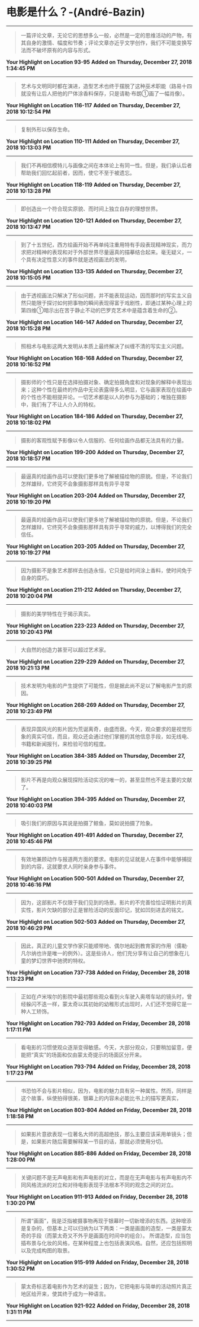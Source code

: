 # 电影是什么？-(André-Bazin)

---

> 一篇评论文章，无论它的思想多么一般，必然是一定的思维活动的产物，有其自身的激情、幅度和节奏；评论文章亦近乎文学创作，我们不可能变换写法而不破坏原有的内容与形式。

**Your Highlight on Location 93-95** **Added on Thursday, December 27, 2018 1:34:45 PM**

---

> 艺术与文明同时都在演进，造型艺术也终于摆脱了这种巫术职能（路易十四就没有让后人把他的尸体涂香料保存，只是请勒·布朗①画了一幅肖像）。

**Your Highlight on Location 116-117** **Added on Thursday, December 27, 2018 10:12:54 PM**

---

> 复制外形以保存生命。

**Your Highlight on Location 110-111** **Added on Thursday, December 27, 2018 10:13:03 PM**

---

> 我们不再相信模特儿与画像之间在本体论上有同一性。但是，我们承认后者帮助我们回忆起前者，因而，使它不至于被遗忘。

**Your Highlight on Location 118-119** **Added on Thursday, December 27, 2018 10:13:28 PM**

---

> 即创造出一个符合现实原貌、而时间上独立自存的理想世界。

**Your Highlight on Location 120-121** **Added on Thursday, December 27, 2018 10:13:47 PM**

---

> 到了十五世纪，西方绘画开始不再单纯注重用特有手段表现精神现实，而力求把对精神的表现和对于外部世界尽量逼真的描摹结合起来。毫无疑义，一个具有决定性意义的事件就是透视画法的发明，

**Your Highlight on Location 133-135** **Added on Thursday, December 27, 2018 10:15:05 PM**

---

> 由于透视画法只解决了形似问题，并不能表现运动，因而那时的写实主义自然只能限于探讨如何把事物的瞬间表现得富于戏剧性，即通过某种心理上的第四维①暗示出在苦于静止不动的巴罗克艺术中是蕴含着生命的②。

**Your Highlight on Location 146-147** **Added on Thursday, December 27, 2018 10:15:28 PM**

---

> 照相术与电影这两大发明从本质上最终解决了纠缠不清的写实主义问题。

**Your Highlight on Location 168-168** **Added on Thursday, December 27, 2018 10:16:52 PM**

---

> 摄影师的个性只是在选择拍摄对象、确定拍摄角度和对现象的解释中表现出来；这种个性在最终的作品中无论表露得多么明显，它与画家表现在绘画中的个性也不能相提并论。一切艺术都是以人的参与为基础的；唯独在摄影中，我们有了不让人介入的特权。

**Your Highlight on Location 184-186** **Added on Thursday, December 27, 2018 10:18:02 PM**

---

> 摄影的客观性赋予影像以令人信服的、任何绘画作品都无法具有的力量。

**Your Highlight on Location 199-200** **Added on Thursday, December 27, 2018 10:18:57 PM**

---

> 最逼真的绘画作品可以使我们更多地了解被描绘物的原貌。但是，不论我们怎样雄辩，它终究不会象摄影那样具有异乎寻常

**Your Highlight on Location 203-204** **Added on Thursday, December 27, 2018 10:19:20 PM**

---

> 最逼真的绘画作品可以使我们更多地了解被描绘物的原貌。但是，不论我们怎样雄辩，它终究不会象摄影那样具有异乎寻常的威力，以博得我们的完全信任。

**Your Highlight on Location 203-205** **Added on Thursday, December 27, 2018 10:19:27 PM**

---

> 因为摄影不是象艺术那样去创造永恒，它只是给时间涂上香料，使时间免于自身的腐朽。

**Your Highlight on Location 211-212** **Added on Thursday, December 27, 2018 10:20:04 PM**

---

> 摄影的美学特性在于揭示真实。

**Your Highlight on Location 223-223** **Added on Thursday, December 27, 2018 10:20:43 PM**

---

> 大自然的创造力甚至可以超过艺术家。

**Your Highlight on Location 229-229** **Added on Thursday, December 27, 2018 10:21:13 PM**

---

> 技术发明为电影的产生提供了可能性，但是据此尚不足以了解电影产生的原因。

**Your Highlight on Location 268-269** **Added on Thursday, December 27, 2018 10:23:49 PM**

---

> 表现异国风光的影片因为荒诞离奇，由盛而衰。今天，观众要求的是视觉形象的真实可信，而且，观众还会通过他们掌握的其他信息手段，如无线电、书籍和新闻报刊，来检验可信的程度。

**Your Highlight on Location 384-385** **Added on Thursday, December 27, 2018 10:39:25 PM**

---

> 影片不再是向观众展现探险活动实况的唯一的，甚至显然也不是主要的文献了。

**Your Highlight on Location 394-395** **Added on Thursday, December 27, 2018 10:40:03 PM**

---

> 吸引我们的原因与其说是拍摄了鲸鱼，莫如说拍摄了险象。

**Your Highlight on Location 491-491** **Added on Thursday, December 27, 2018 10:45:46 PM**

---

> 有效地兼顾动作与报道两方面的要求。电影的见证就是人在事件中能够捕捉到的内容，这就要求人同时亲身参与事件。

**Your Highlight on Location 500-501** **Added on Thursday, December 27, 2018 10:46:16 PM**

---

> 因为，这部影片不仅限于我们见到的场景。影片的不完善恰恰证明影片的真实性，影片欠缺的部分正是冒险活动的反面印记，犹如凹刻进去的铭文。

**Your Highlight on Location 502-503** **Added on Thursday, December 27, 2018 10:46:29 PM**

---

> 因此，真正的儿童文学作家只能顺带地、偶尔地起到教育家的作用（儒勒·凡尔纳也许是唯一的例外）。这是些诗人，他们充分享有让自己的想象在儿童的梦幻世界中驰骋的特权。

**Your Highlight on Location 737-738** **Added on Friday, December 28, 2018 1:13:23 PM**

---

> 正如在卢米埃尔的影院中最初那些观众看到火车驶入奥塔车站的镜头时，曾经躲闪不迭一样，蒙太奇以其初始的幼稚形式出现时，人们还不觉得它是一种人工矫饰。

**Your Highlight on Location 792-793** **Added on Friday, December 28, 2018 1:17:11 PM**

---

> 看电影的习惯使观众逐渐变得敏感。今天，大部分观众，只要稍加留意，便能把“真实”的场面和仅由蒙太奇提示的场面区分开来。

**Your Highlight on Location 793-794** **Added on Friday, December 28, 2018 1:17:23 PM**

---

> 书恐怕不会与影片相似，因为，电影的魅力具有另一种属性。然而，同样是这个故事，纵使拍得很美，银幕上的内容未必能比书上的描写更真实，

**Your Highlight on Location 803-804** **Added on Friday, December 28, 2018 1:18:58 PM**

---

> 如果影片意欲表现一位著名大师的高超绝技，那么主要应该采用单镜头；但是，如果影片随后需要解释某一节目的话，那就必须使用分切。

**Your Highlight on Location 885-886** **Added on Friday, December 28, 2018 1:28:00 PM**

---

> 关键问题不是无声电影和有声电影的对立，而是在无声电影与有声电影内不同风格流派的对立和对待电影表现手法根本不同的观念之间的对立。

**Your Highlight on Location 911-913** **Added on Friday, December 28, 2018 1:30:20 PM**

---

> 所谓“画面”，我是泛指被摄事物再现于银幕时一切新增添的东西。这种增添是复杂的，但基本上可以归纳为以下两类：一类是画面的造型，一类是蒙太奇的手段（而蒙太奇又不外乎是画面在时间中的组合）。 所谓造型，应当包插布景与化妆的风格，在某种程度上也包括表演风格。自然，还应包括照明以及完成构图的取景。

**Your Highlight on Location 915-919** **Added on Friday, December 28, 2018 1:30:52 PM**

---

> 蒙太奇标志着电影作为艺术的诞生；因为，它把电影与简单的活动照片真正地区给开来，使其终于成为一种语言。

**Your Highlight on Location 921-922** **Added on Friday, December 28, 2018 1:31:11 PM**

---

